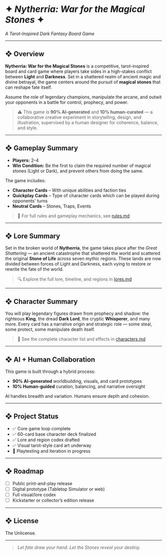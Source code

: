 # ✦ *Nytherria: War for the Magical Stones* ✦  
*A Tarot-Inspired Dark Fantasy Board Game*

---

## ❖ Overview

**Nytherria: War for the Magical Stones** is a competitive, tarot-inspired board and card game where players take sides in a high-stakes conflict between **Light** and **Darkness**. Set in a shattered realm of ancient magic and divine betrayal, the game centers around the pursuit of **magical stones** that can reshape fate itself.

Assume the role of legendary champions, manipulate the arcane, and outwit your opponents in a battle for control, prophecy, and power.

> ⚠️ This game is **90% AI-generated** and **10% human-curated** — a collaborative creative experiment in storytelling, design, and illustration, supervised by a human designer for coherence, balance, and style.

---

## ❖ Gameplay Summary

- **Players:** 2–4  
- **Win Condition:** Be the first to claim the required number of magical stones (Light or Dark), and prevent others from doing the same.

The game includes:
- **Character Cards** – With unique abilities and faction ties
- **Quickplay Cards** – Type of character cards which can be played during opponents' turns
- **Neutral Cards** – Stones, Traps, Events

> 📜 For full rules and gameplay mechanics, see [rules.md](rules.md)

---

## ❖ Lore Summary

Set in the broken world of **Nytherria**, the game takes place after the *Great Shattering* — an ancient catastrophe that shattered the world and scattered the original **Stone of Life** across seven mythic regions. These lands are now divided between forces of Light and Darkness, each vying to restore or rewrite the fate of the world.

> 🔍 Explore the full lore, timeline, and regions in [lores.md](lore.md)

---

## ❖ Character Summary

You will play legendary figures drawn from prophecy and shadow: the righteous **King**, the dread **Dark Lord**, the cryptic **Whisperer**, and many more. Every card has a narrative origin and strategic role — some steal, some protect, some manipulate death itself.

> 📘 See the complete character list and effects in [characters.md](characters.md)

---

## ❖ AI + Human Collaboration

This game is built through a hybrid process:
- **90% AI-generated** worldbuilding, visuals, and card prototypes
- **10% Human-guided** curation, balancing, and narrative oversight

AI handles breadth and variation. Humans ensure depth and cohesion.

---

## ❖ Project Status

- ✅ Core game loop complete  
- ✅ 60-card base character deck finalized  
- ✅ Lore and region codex drafted  
- ✅ Visual tarot-style card art underway  
- 🧪 Playtesting and iteration in progress

---

## ❖ Roadmap

- [ ] Public print-and-play release  
- [ ] Digital prototype (Tabletop Simulator or web)  
- [ ] Full visual/lore codex  
- [ ] Kickstarter or collector’s edition release

---

## ❖ License

The Unlicense.

---

> *Let fate draw your hand. Let the Stones reveal your destiny.*
